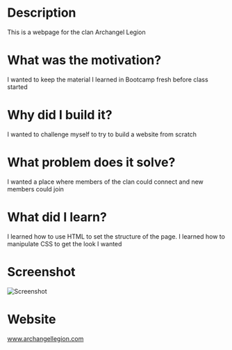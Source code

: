 # Description
This is a webpage for the clan Archangel Legion
# What was the motivation?
I wanted to keep the material I learned in Bootcamp fresh before class started
# Why did I build it?
I wanted to challenge myself to try to build a website from scratch
# What problem does it solve?
I wanted a place where members of the clan could connect and new members could join
# What did I learn?
I learned how to use HTML to set the structure of the page. I learned how to manipulate CSS to get the look I wanted
# Screenshot
![Screenshot](./assets/archangelLegionScreenshot)
# Website
www.archangellegion.com
